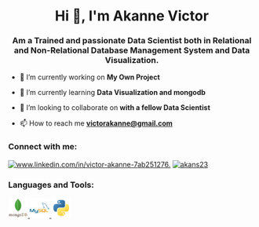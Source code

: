 <h1 align="center">Hi 👋, I'm Akanne Victor</h1>
<h3 align="center">Am a Trained and passionate Data Scientist both in Relational and Non-Relational Database Management System and Data Visualization.</h3>

- 🔭 I’m currently working on **My Own Project**

- 🌱 I’m currently learning **Data Visualization and mongodb**

- 👯 I’m looking to collaborate on **with a fellow Data Scientist**

- 📫 How to reach me **victorakanne@gmail.com**

<h3 align="left">Connect with me:</h3>
<p align="left">
<a href="https://linkedin.com/in/www.linkedin.com/in/victor-akanne-7ab251276." target="blank"><img align="center" src="https://raw.githubusercontent.com/rahuldkjain/github-profile-readme-generator/master/src/images/icons/Social/linked-in-alt.svg" alt="www.linkedin.com/in/victor-akanne-7ab251276." height="30" width="40" /></a>
<a href="https://kaggle.com/akans23" target="blank"><img align="center" src="https://raw.githubusercontent.com/rahuldkjain/github-profile-readme-generator/master/src/images/icons/Social/kaggle.svg" alt="akans23" height="30" width="40" /></a>
</p>

<h3 align="left">Languages and Tools:</h3>
<p align="left"> <a href="https://www.mongodb.com/" target="_blank" rel="noreferrer"> <img src="https://raw.githubusercontent.com/devicons/devicon/master/icons/mongodb/mongodb-original-wordmark.svg" alt="mongodb" width="40" height="40"/> </a> <a href="https://www.mysql.com/" target="_blank" rel="noreferrer"> <img src="https://raw.githubusercontent.com/devicons/devicon/master/icons/mysql/mysql-original-wordmark.svg" alt="mysql" width="40" height="40"/> </a> <a href="https://www.python.org" target="_blank" rel="noreferrer"> <img src="https://raw.githubusercontent.com/devicons/devicon/master/icons/python/python-original.svg" alt="python" width="40" height="40"/> </a> </p>
